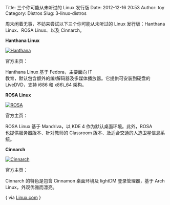 Title: 三个你可能从未听过的 Linux 发行版
Date: 2012-12-16 20:53
Author: toy
Category: Distros
Slug: 3-linux-distros

周末闲着无事，不妨来尝试以下三个你可能从未听过的 Linux 发行版：Hanthana  
Linux、ROSA Linux、以及 Cinnarch。

**Hanthana Linux**

[![Hanthana](http://linuxtoy.org/img/2012/12/hanthana-thumb.jpg)](http://linuxtoy.org/img/2012/12/hanthana.jpg)

官方主页：

Hanthana Linux 基于 Fedora，主要面向 IT  
教育，默认包含额外的编/解码器及多媒体播放器。它提供可安装到硬盘的  
LiveDVD，支持 i686 和 x86\\\_64 架构。

**ROSA Linux**

[![ROSA](http://linuxtoy.org/img/2012/12/rosa-thumb.png)](http://linuxtoy.org/img/2012/12/rosa.png)

官方主页：

ROSA Linux 基于 Mandriva，以 KDE 4 作为默认桌面环境。此外，ROSA  
也提供服务器版本、针对教师的 Classroom
版本、及适合交通的人造卫星信息系统。

**Cinnarch**

[![Cinnarch](http://linuxtoy.org/img/2012/12/cinnarch-thumb.png)](http://linuxtoy.org/img/2012/12/cinnarch.png)

官方主页：

Cinnarch 的特色是包含 Cinnamon 桌面环境及 lightDM 登录管理器，基于 Arch  
Linux，外观优雅而漂亮。

{ via
[Linux.com](https://www.linux.com/learn/docs/680406-weekend-project-linux-distros-you-never-heard-of/)
}
